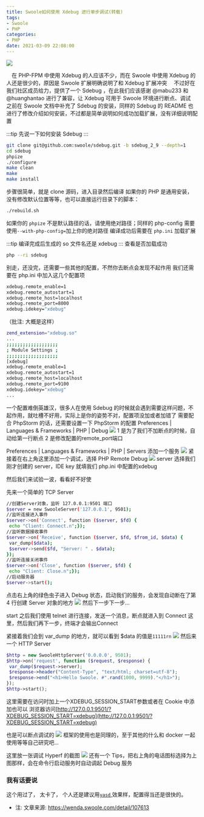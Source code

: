 ```yaml
---
title: Swoole如何使用 Xdebug 进行单步调试(转载)
tags:
- Swoole
- PHP
categories:
- PHP
date: 2021-03-09 22:08:00
---
```

<div content="center">
    <img src="https://qiniu.wuchuheng.com/image/20210310142633.png" />
</div>

&emsp;在 PHP-FPM 中使用 Xdebug 的人应该不少，而在 Swoole 中使用 Xdebug 的人还是很少的，原因是 Swoole 扩展明确说明了和 Xdebug 扩展冲突
&emsp;不过好在我们社区成员给力，提供了一个 Sdebug ，在此我们应该感谢 @mabu233 和 @huanghantao 进行了兼容，让 Xdebug 可用于 Swoole 环境进行断点、调试
&emsp;之前在 Swoole 文档中补充了 Sdebug 的安装，同样的 Sdebug 的 README 也进行了修改介绍如何安装，不过都是简单说明如何成功加载扩展，没有详细说明配置
<!--more-->

:::tip
先说一下如何安装 Sdebug
:::
``` bash 
git clone git@github.com:swoole/sdebug.git -b sdebug_2_9 --depth=1
cd sdebug
phpize
./configure
make clean
make
make install
```
步骤很简单，就是 clone 源码，进入目录然后编译
如果你的 PHP 是通用安装，没有修改默认位置等等，也可以直接运行目录下的脚本：
``` bash 
./rebuild.sh
```
如果你的 `phpize` 不是默认路径的话，请使用绝对路径；同样的 php-config 需要使用`--with-php-config=`加上你的绝对路径
编译成功后需要在 `php.ini` 加载扩展

:::tip
编译完成后生成的 so 文件名还是 xdebug
:::
查看是否加载成功
``` bash
php --ri sdebug
```
别走，还没完，还需要一些其他的配置，不然你去断点会发现不起作用
我们还需要在 php.ini 中加入这几个配置项
``` bash 
xdebug.remote_enable=1
xdebug.remote_autostart=1
xdebug.remote_host=localhost
xdebug.remote_port=8000
xdebug.idekey="xdebug"
```
（批注: 大概是这样）

``` bash
zend_extension="xdebug.so"
...
;;;;;;;;;;;;;;;;;;;                                                           
; Module Settings ;                                                             
;;;;;;;;;;;;;;;;;;;                                                       
[xdebug]                                                               
xdebug.remote_enable=1                                                        
xdebug.remote_autostart=1                                                    
xdebug.remote_host=localhost                                                   
xdebug.remote_port=9100                                                        
xdebug.idekey="xdebug"
...
```
一个配置难倒英雄汉，很多人在使用 Sdebug 的时候就会遇到需要这样问题，不起作用，就吐槽不好用，实际上是你的姿势不对，配置项没加或者加错了
需要配合 PhpStorm 的话，还需要设置一下 PhpStorm 的配置
Preferences | Languages & Frameworks | PHP | Debug
![](https://qiniu.wuchuheng.com/image/3859333845-309fcb0dbefaab9f_article732)
1 是为了我们不加断点的时候，自动给第一行断点
2 是修改配置的remote_port端口

Preferences | Languages & Frameworks | PHP | Servers
添加一个服务
![](https://qiniu.wuchuheng.com/image/1460000037782066)
紧接着在右上角这里添加一个调试，选择 PHP Remote Debug
![](https://qiniu.wuchuheng.com/image/20210310141755.png)
server 选择我们刚才创建的 server，IDE key 就填我们 php.ini 中配置的xdebug

然后我们来试验一波，看看好不好使

先来一个简单的 TCP Server
``` bash
//创建Server对象，监听 127.0.0.1:9501 端口
$server = new SwooleServer('127.0.0.1', 9501);
//监听连接进入事件
$server->on('Connect', function ($server, $fd) {
 echo "Client: Connect.n";});
//监听数据接收事件
$server->on('Receive', function ($server, $fd, $from_id, $data) {
 var_dump($data);
 $server->send($fd, "Server: " . $data);
});
//监听连接关闭事件
$server->on('Close', function ($server, $fd) {
 echo "Client: Close.n";});
//启动服务器
$server->start();
```
点击右上角的绿色虫子进入 Debug 状态，启动我们的服务，会发现自动断在了第 4 行创建 Server 对象的地方
![](https://qiniu.wuchuheng.com/image/20210310141959.png)
然后下一步下一步...

start 之后我们使用 telnet 进行连接，发送一个消息，断点就进入到 Connect 这里，然后我们再下一步，终端才会输出Connect

紧接着我们会到 var_dump 的地方，就可以看到 $data 的值是`11111rn`
![](https://qiniu.wuchuheng.com/image/20210310142037.png)
然后来一个 HTTP Server
``` php
$http = new SwooleHttpServer('0.0.0.0', 9501);
$http->on('request', function ($request, $response) {
 var_dump($request->server);
 $response->header("Content-Type", "text/html; charset=utf-8");
 $response->end("<h1>Hello Swoole. #".rand(1000, 9999)."</h1>");
});
$http->start();
```
这里需要在访问时加上一个XDEBUG_SESSION_START参数或者在 Cookie 中添加也可以
浏览器访问[http://127.0.0.1:9501/?XDEBUG_SESSION_START=xdebug](http://127.0.0.1:9501/?XDEBUG_SESSION_START=xdebug)

也是可以断点调试的
![](https://qiniu.wuchuheng.com/image/20210310142313.png)
框架的使用也是同理的，至于其他的什么和 docker 一起使用等等自己研究吧...

这里放一张调试 Hyperf 的截图
![](https://qiniu.wuchuheng.com/image/20210310142404.png)
还有一个 Tips，把右上角的电话图标选择为上图那样，会在命令行启动服务时自动调起 Debug 服务

### 我有话要说
这个用过了， 太卡了， 个人还是建议用[`yasd`](https://github.com/swoole/yasd),效果样，配置得当还是很快的。

* 注: 文章来源: https://wenda.swoole.com/detail/107613